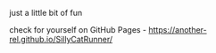 just a little bit of fun

check for yourself on GitHub Pages - https://another-rel.github.io/SillyCatRunner/
